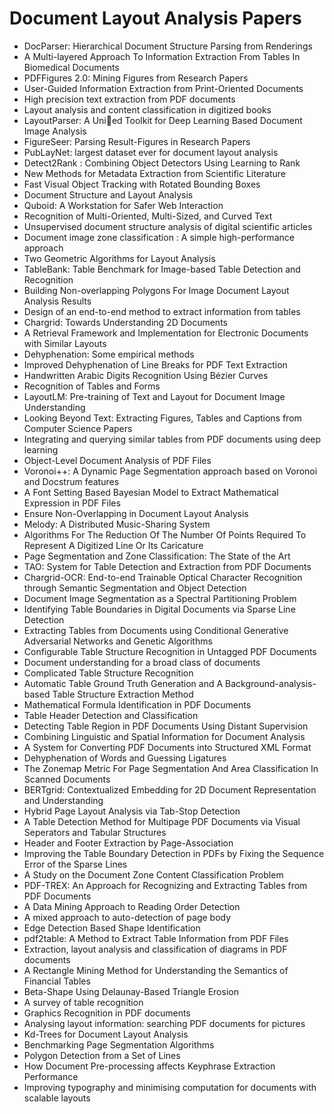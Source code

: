 # Document Layout Analysis Papers

<ul>

                             

 <li><a target="_blank" href="https://github.com/manjunath5496/Document-Layout-Analysis-Papers/blob/master/dl(1).pdf" style="text-decoration:none;">DocParser: Hierarchical Document Structure Parsing from Renderings</a></li>

 <li><a target="_blank" href="https://github.com/manjunath5496/Document-Layout-Analysis-Papers/blob/master/dl(2).PDF" style="text-decoration:none;">A Multi-layered Approach To Information Extraction From Tables In Biomedical Documents</a></li>

<li><a target="_blank" href="https://github.com/manjunath5496/Document-Layout-Analysis-Papers/blob/master/dl(3).pdf" style="text-decoration:none;">PDFFigures 2.0: Mining Figures from Research Papers</a></li>
 <li><a target="_blank" href="https://github.com/manjunath5496/Document-Layout-Analysis-Papers/blob/master/dl(4).pdf" style="text-decoration:none;">User-Guided Information Extraction from Print-Oriented Documents</a></li>                              
<li><a target="_blank" href="https://github.com/manjunath5496/Document-Layout-Analysis-Papers/blob/master/dl(5).pdf" style="text-decoration:none;">High precision text
extraction from PDF documents</a></li>
<li><a target="_blank" href="https://github.com/manjunath5496/Document-Layout-Analysis-Papers/blob/master/dl(6).pdf" style="text-decoration:none;">Layout analysis and content classification in digitized books</a></li>
 <li><a target="_blank" href="https://github.com/manjunath5496/Document-Layout-Analysis-Papers/blob/master/dl(7).pdf" style="text-decoration:none;">LayoutParser: A Unied Toolkit for Deep Learning Based Document Image Analysis</a></li>

 <li><a target="_blank" href="https://github.com/manjunath5496/Document-Layout-Analysis-Papers/blob/master/dl(8).pdf" style="text-decoration:none;"> FigureSeer: Parsing Result-Figures in Research Papers </a></li>
   <li><a target="_blank" href="https://github.com/manjunath5496/Document-Layout-Analysis-Papers/blob/master/dl(9).pdf" style="text-decoration:none;">PubLayNet: largest dataset ever for document layout analysis</a></li>
  
   
 <li><a target="_blank" href="https://github.com/manjunath5496/Document-Layout-Analysis-Papers/blob/master/dl(10).pdf" style="text-decoration:none;">Detect2Rank :
Combining Object Detectors Using Learning to Rank </a></li>                              
<li><a target="_blank" href="https://github.com/manjunath5496/Document-Layout-Analysis-Papers/blob/master/dl(11).pdf" style="text-decoration:none;">New Methods for Metadata Extraction from Scientific Literature</a></li>
<li><a target="_blank" href="https://github.com/manjunath5496/Document-Layout-Analysis-Papers/blob/master/dl(12).pdf" style="text-decoration:none;">Fast Visual Object Tracking with Rotated Bounding Boxes</a></li>
<li><a target="_blank" href="https://github.com/manjunath5496/Document-Layout-Analysis-Papers/blob/master/dl(13).pdf" style="text-decoration:none;">Document Structure and Layout Analysis</a></li>

<li><a target="_blank" href="https://github.com/manjunath5496/Document-Layout-Analysis-Papers/blob/master/dl(14).pdf" style="text-decoration:none;">Quboid: A Workstation for Safer Web Interaction</a></li>
                              
<li><a target="_blank" href="https://github.com/manjunath5496/Document-Layout-Analysis-Papers/blob/master/dl(15).pdf" style="text-decoration:none;">Recognition of Multi-Oriented, Multi-Sized, and Curved Text</a></li>

<li><a target="_blank" href="https://github.com/manjunath5496/Document-Layout-Analysis-Papers/blob/master/dl(16).pdf" style="text-decoration:none;">Unsupervised document structure analysis of digital scientific articles</a></li>

  <li><a target="_blank" href="https://github.com/manjunath5496/Document-Layout-Analysis-Papers/blob/master/dl(17).pdf" style="text-decoration:none;">Document image zone classification : A simple high-performance approach</a></li>   
  
<li><a target="_blank" href="https://github.com/manjunath5496/Document-Layout-Analysis-Papers/blob/master/dl(18).pdf" style="text-decoration:none;">Two Geometric Algorithms for Layout Analysis</a></li> 

  
<li><a target="_blank" href="https://github.com/manjunath5496/Document-Layout-Analysis-Papers/blob/master/dl(19).pdf" style="text-decoration:none;">TableBank: Table Benchmark for Image-based Table Detection and Recognition</a></li> 

<li><a target="_blank" href="https://github.com/manjunath5496/Document-Layout-Analysis-Papers/blob/master/dl(20).pdf" style="text-decoration:none;">Building Non-overlapping Polygons For Image Document Layout Analysis Results</a></li>

<li><a target="_blank" href="https://github.com/manjunath5496/Document-Layout-Analysis-Papers/blob/master/dl(21).pdf" style="text-decoration:none;">Design of an end-to-end method to extract information from tables</a></li>
<li><a target="_blank" href="https://github.com/manjunath5496/Document-Layout-Analysis-Papers/blob/master/dl(22).pdf" style="text-decoration:none;">Chargrid: Towards Understanding 2D Documents</a></li> 
 <li><a target="_blank" href="https://github.com/manjunath5496/Document-Layout-Analysis-Papers/blob/master/dl(23).pdf" style="text-decoration:none;">A Retrieval Framework and Implementation for Electronic Documents with Similar Layouts</a></li> 
 

   <li><a target="_blank" href="https://github.com/manjunath5496/Document-Layout-Analysis-Papers/blob/master/dl(24).pdf" style="text-decoration:none;">Dehyphenation: 
Some empirical methods</a></li>
 
   <li><a target="_blank" href="https://github.com/manjunath5496/Document-Layout-Analysis-Papers/blob/master/dl(25).pdf" style="text-decoration:none;">Improved Dehyphenation of Line Breaks for PDF Text Extraction</a></li>                              
 <li><a target="_blank" href="https://github.com/manjunath5496/Document-Layout-Analysis-Papers/blob/master/dl(26).pdf" style="text-decoration:none;">Handwritten Arabic Digits Recognition Using Bézier Curves</a></li>
 <li><a target="_blank" href="https://github.com/manjunath5496/Document-Layout-Analysis-Papers/blob/master/dl(27).pdf" style="text-decoration:none;">Recognition of Tables and Forms</a></li>
   
 
   <li><a target="_blank" href="https://github.com/manjunath5496/Document-Layout-Analysis-Papers/blob/master/dl(28).pdf" style="text-decoration:none;">LayoutLM: Pre-training of Text and Layout for Document Image Understanding</a></li>
 
   <li><a target="_blank" href="https://github.com/manjunath5496/Document-Layout-Analysis-Papers/blob/master/dl(29).pdf" style="text-decoration:none;">Looking Beyond Text:
Extracting Figures, Tables and Captions from Computer Science Papers </a></li>                              

  <li><a target="_blank" href="https://github.com/manjunath5496/Document-Layout-Analysis-Papers/blob/master/dl(30).pdf" style="text-decoration:none;">Integrating and querying similar tables from PDF documents using deep learning</a></li>
 
   <li><a target="_blank" href="https://github.com/manjunath5496/Document-Layout-Analysis-Papers/blob/master/dl(31).pdf" style="text-decoration:none;">Object-Level Document Analysis of PDF Files</a></li> 
    <li><a target="_blank" href="https://github.com/manjunath5496/Document-Layout-Analysis-Papers/blob/master/dl(32).pdf" style="text-decoration:none;">Voronoi++: A Dynamic Page Segmentation approach based on Voronoi and Docstrum features</a></li> 

   <li><a target="_blank" href="https://github.com/manjunath5496/Document-Layout-Analysis-Papers/blob/master/dl(33).pdf" style="text-decoration:none;">A Font Setting Based Bayesian Model to Extract Mathematical Expression in PDF Files</a></li>                              

  <li><a target="_blank" href="https://github.com/manjunath5496/Document-Layout-Analysis-Papers/blob/master/dl(34).pdf" style="text-decoration:none;">Ensure Non-Overlapping in Document Layout Analysis</a></li> 
 
  <li><a target="_blank" href="https://github.com/manjunath5496/Document-Layout-Analysis-Papers/blob/master/dl(35).pdf" style="text-decoration:none;">Melody: A Distributed Music-Sharing System</a></li> 

  <li><a target="_blank" href="https://github.com/manjunath5496/Document-Layout-Analysis-Papers/blob/master/dl(36).pdf" style="text-decoration:none;">Algorithms For The Reduction Of The Number Of Points Required To Represent A Digitized Line Or Its Caricature</a></li> 
 
<li><a target="_blank" href="https://github.com/manjunath5496/Document-Layout-Analysis-Papers/blob/master/dl(37).pdf" style="text-decoration:none;">Page Segmentation and Zone Classification: The State of the Art</a></li>
 <li><a target="_blank" href="https://github.com/manjunath5496/Document-Layout-Analysis-Papers/blob/master/dl(38).pdf" style="text-decoration:none;">TAO: System for Table Detection and Extraction from PDF Documents</a></li>
<li><a target="_blank" href="https://github.com/manjunath5496/Document-Layout-Analysis-Papers/blob/master/dl(39).pdf" style="text-decoration:none;">Chargrid-OCR: End-to-end Trainable Optical Character Recognition through Semantic Segmentation and Object Detection</a></li>
 <li><a target="_blank" href="https://github.com/manjunath5496/Document-Layout-Analysis-Papers/blob/master/dl(40).pdf" style="text-decoration:none;">Document Image Segmentation as a Spectral Partitioning Problem</a></li>                              
<li><a target="_blank" href="https://github.com/manjunath5496/Document-Layout-Analysis-Papers/blob/master/dl(41).pdf" style="text-decoration:none;">Identifying Table Boundaries in Digital Documents via Sparse Line Detection</a></li>
<li><a target="_blank" href="https://github.com/manjunath5496/Document-Layout-Analysis-Papers/blob/master/dl(42).pdf" style="text-decoration:none;">Extracting Tables from Documents using Conditional Generative Adversarial Networks and Genetic Algorithms</a></li>
 
  <li><a target="_blank" href="https://github.com/manjunath5496/Document-Layout-Analysis-Papers/blob/master/dl(43).pdf" style="text-decoration:none;">Configurable Table Structure Recognition in Untagged PDF Documents</a></li>
 <li><a target="_blank" href="https://github.com/manjunath5496/Document-Layout-Analysis-Papers/blob/master/dl(44).pdf" style="text-decoration:none;">Document understanding for a broad class of documents</a></li>
   <li><a target="_blank" href="https://github.com/manjunath5496/Document-Layout-Analysis-Papers/blob/master/dl(45).pdf" style="text-decoration:none;">Complicated Table Structure Recognition</a></li>  
   
<li><a target="_blank" href="https://github.com/manjunath5496/Document-Layout-Analysis-Papers/blob/master/dl(46).pdf" style="text-decoration:none;">Automatic Table Ground Truth Generation and A Background-analysis-based Table Structure Extraction Method</a></li> 
                             
<li><a target="_blank" href="https://github.com/manjunath5496/Document-Layout-Analysis-Papers/blob/master/dl(47).pdf" style="text-decoration:none;">Mathematical Formula Identification in PDF Documents</a></li>
<li><a target="_blank" href="https://github.com/manjunath5496/Document-Layout-Analysis-Papers/blob/master/dl(48).pdf" style="text-decoration:none;">Table Header Detection and Classification</a></li>

<li><a target="_blank" href="https://github.com/manjunath5496/Document-Layout-Analysis-Papers/blob/master/dl(49).pdf" style="text-decoration:none;">Detecting Table Region in PDF Documents Using Distant Supervision</a></li>
                              
<li><a target="_blank" href="https://github.com/manjunath5496/Document-Layout-Analysis-Papers/blob/master/dl(50).pdf" style="text-decoration:none;">Combining Linguistic and Spatial Information for Document Analysis</a></li>
<li><a target="_blank" href="https://github.com/manjunath5496/Document-Layout-Analysis-Papers/blob/master/dl(51).pdf" style="text-decoration:none;">A System for Converting PDF Documents into Structured XML Format</a></li>
<li><a target="_blank" href="https://github.com/manjunath5496/Document-Layout-Analysis-Papers/blob/master/dl(52).pdf" style="text-decoration:none;">Dehyphenation of Words and
Guessing Ligatures</a></li>

<li><a target="_blank" href="https://github.com/manjunath5496/Document-Layout-Analysis-Papers/blob/master/dl(53).pdf" style="text-decoration:none;">The Zonemap Metric For Page Segmentation And Area Classification In Scanned Documents</a></li>
 
<li><a target="_blank" href="https://github.com/manjunath5496/Document-Layout-Analysis-Papers/blob/master/dl(54).pdf" style="text-decoration:none;">BERTgrid: Contextualized Embedding for 2D Document Representation and Understanding </a></li>

<li><a target="_blank" href="https://github.com/manjunath5496/Document-Layout-Analysis-Papers/blob/master/dl(55).pdf" style="text-decoration:none;">Hybrid Page Layout Analysis via Tab-Stop Detection</a></li>
 
  <li><a target="_blank" href="https://github.com/manjunath5496/Document-Layout-Analysis-Papers/blob/master/dl(56).pdf" style="text-decoration:none;">A Table Detection Method for Multipage PDF Documents via Visual Seperators and Tabular Structures </a></li>                              

  <li><a target="_blank" href="https://github.com/manjunath5496/Document-Layout-Analysis-Papers/blob/master/dl(57).pdf" style="text-decoration:none;">Header and Footer Extraction by Page-Association</a></li>
 
   <li><a target="_blank" href="https://github.com/manjunath5496/Document-Layout-Analysis-Papers/blob/master/dl(58).pdf" style="text-decoration:none;">Improving the Table Boundary Detection in PDFs by Fixing the Sequence Error of the Sparse Lines</a></li>
    <li><a target="_blank" href="https://github.com/manjunath5496/Document-Layout-Analysis-Papers/blob/master/dl(59).pdf" style="text-decoration:none;">A Study on the Document Zone Content Classification Problem</a></li>
 
  <li><a target="_blank" href="https://github.com/manjunath5496/Document-Layout-Analysis-Papers/blob/master/dl(60).pdf" style="text-decoration:none;">PDF-TREX: An Approach for Recognizing and Extracting Tables from PDF Documents</a></li>
 
   <li><a target="_blank" href="https://github.com/manjunath5496/Document-Layout-Analysis-Papers/blob/master/dl(61).pdf" style="text-decoration:none;">A Data Mining Approach to Reading Order Detection</a></li>
 
   <li><a target="_blank" href="https://github.com/manjunath5496/Document-Layout-Analysis-Papers/blob/master/dl(62).pdf" style="text-decoration:none;">A mixed approach to auto-detection of page body</a></li>
 
   <li><a target="_blank" href="https://github.com/manjunath5496/Document-Layout-Analysis-Papers/blob/master/dl(63).pdf" style="text-decoration:none;">Edge Detection Based Shape Identification</a></li>                              

  <li><a target="_blank" href="https://github.com/manjunath5496/Document-Layout-Analysis-Papers/blob/master/dl(64).pdf" style="text-decoration:none;">pdf2table: A Method to Extract Table Information from PDF Files</a></li>
 
   <li><a target="_blank" href="https://github.com/manjunath5496/Document-Layout-Analysis-Papers/blob/master/dl(65).pdf" style="text-decoration:none;">Extraction, layout analysis and classification of diagrams in PDF documents </a></li> 

   <li><a target="_blank" href="https://github.com/manjunath5496/Document-Layout-Analysis-Papers/blob/master/dl(66).pdf" style="text-decoration:none;">A Rectangle Mining Method for Understanding the Semantics of Financial Tables</a></li> 
 
   <li><a target="_blank" href="https://github.com/manjunath5496/Document-Layout-Analysis-Papers/blob/master/dl(67).pdf" style="text-decoration:none;">Beta-Shape Using Delaunay-Based Triangle Erosion</a></li>                              

  <li><a target="_blank" href="https://github.com/manjunath5496/Document-Layout-Analysis-Papers/blob/master/dl(68).pdf" style="text-decoration:none;">A survey of table recognition</a></li> 
 
  
   <li><a target="_blank" href="https://github.com/manjunath5496/Document-Layout-Analysis-Papers/blob/master/dl(69).pdf" style="text-decoration:none;">Graphics Recognition in PDF documents</a></li>                              

  <li><a target="_blank" href="https://github.com/manjunath5496/Document-Layout-Analysis-Papers/blob/master/dl(70).pdf" style="text-decoration:none;">Analysing layout information: searching PDF documents for pictures</a></li> 
  
 
 <li><a target="_blank" href="https://github.com/manjunath5496/Document-Layout-Analysis-Papers/blob/master/dl(71).pdf" style="text-decoration:none;">Kd-Trees for Document Layout Analysis</a></li>
 
 <li><a target="_blank" href="https://github.com/manjunath5496/Document-Layout-Analysis-Papers/blob/master/dl(72).pdf" style="text-decoration:none;">Benchmarking Page Segmentation Algorithms</a></li> 
 
 
 <li><a target="_blank" href="https://github.com/manjunath5496/Document-Layout-Analysis-Papers/blob/master/dl(73).pdf" style="text-decoration:none;">Polygon Detection from a Set of Lines</a></li>
  <li><a target="_blank" href="https://github.com/manjunath5496/Document-Layout-Analysis-Papers/blob/master/dl(74).pdf" style="text-decoration:none;">How Document Pre-processing affects Keyphrase Extraction Performance</a></li>
    <li><a target="_blank" href="https://github.com/manjunath5496/Document-Layout-Analysis-Papers/blob/master/dl(75).pdf" style="text-decoration:none;">Improving typography and minimising computation for documents with scalable layouts</a></li>                        
</ul>
